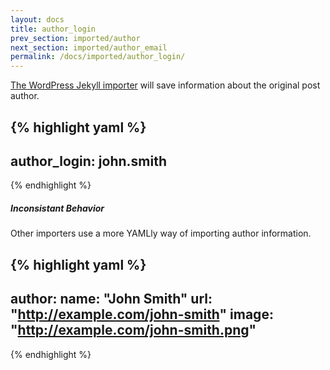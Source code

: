 ```yaml
---
layout: docs
title: author_login
prev_section: imported/author
next_section: imported/author_email
permalink: /docs/imported/author_login/
---
```


[The WordPress Jekyll importer](https://github.com/jekyll/jekyll-import/blob/0899f6b7a834f931bf495d3022f8b0d442412165/lib/jekyll-import/importers/wordpress.rb#L122) will save information about the original post author.

{% highlight yaml %}
---
author_login: john.smith
---
{% endhighlight %}

<div class="note warning">
  <h5>Inconsistant Behavior</h5>
  <p>Other importers use a more YAMLly way of importing author information.</p>
</div>

{% highlight yaml %}
---
author: 
    name: "John Smith"
    url: "http://example.com/john-smith"
    image: "http://example.com/john-smith.png"
---
{% endhighlight %}
